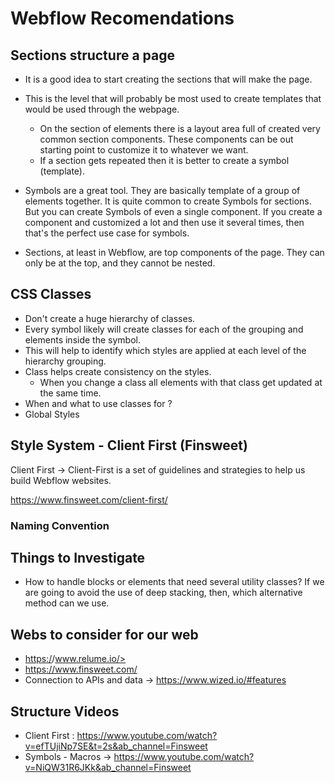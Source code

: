 
# Webflow Recomendations

## Sections structure a page

- It is a good idea to start creating the sections that will make the page.

- This is the level that will probably be most used to create templates that would be used through the webpage. 
  - On the section of elements there is a layout area full of created very common section components. These components can be out starting point to customize it to whatever we want.
  - If a section gets repeated then it is better to create a symbol (template).

- Symbols are a great tool. They are basically template of a group of elements together. It is quite common to create Symbols for sections. But you can create Symbols of even a single component. If you create a component and customized a lot and then use it several times, then that's the perfect use case for symbols. 

- Sections, at least in Webflow, are top components of the page. They can only be at the top, and they cannot be nested.

## CSS Classes

- Don't create a huge hierarchy of classes. 
- Every symbol likely will create classes for each of the grouping and elements inside the symbol. 
- This will help to identify which styles are applied at each level of the hierarchy grouping.
- Class helps create consistency on the styles.
  - When you change a class all elements with that class get updated at the same time.
- When and what to use classes for ?
- Global Styles

## Style System - Client First (Finsweet)

Client First -> Client-First is a set of guidelines and strategies to help us build Webflow websites.

<https://www.finsweet.com/client-first/>

### Naming Convention

## Things to Investigate

- How to handle blocks or elements that need several utility classes? If we are going to avoid the use of deep stacking, then, which alternative method can we use.

## Webs to consider for our web

- <https:/>/www.relume.io/>
- <https://www.finsweet.com/>
- Connection to APIs and data -> https://www.wized.io/#features

## Structure Videos

- Client First : <https://www.youtube.com/watch?v=efTUjiNp7SE&t=2s&ab_channel=Finsweet>
- Symbols - Macros -> <https://www.youtube.com/watch?v=NiQW31R6JKk&ab_channel=Finsweet>